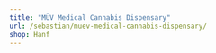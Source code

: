 ```yaml
---
title: "MÜV Medical Cannabis Dispensary"
url: /sebastian/muev-medical-cannabis-dispensary/
shop: Hanf
---
```

